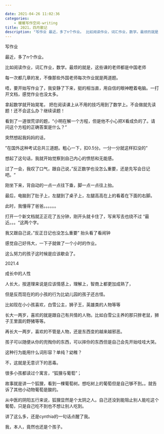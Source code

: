 ```yaml
---

date: 2021-04-26 11:02:36
categories:
    - 暖暖写作空间-writing
title: 2021，四月散记
description: "写作业 最近，多了n个作业。 比如阅读作业，词汇作业，数学。最烦的就是，这些课的老师都是中国老师 每一次都几章的发，不像那些外国老师每次作业就是两道题。 唔，要开始写作业了，我安静了下来，挺的相当直，..."
---
```


写作业

最近，多了n个作业。

比如阅读作业，词汇作业，数学。最烦的就是，这些课的老师都是中国老师

每一次都几章的发，不像那些外国老师每次作业就是两道题。

唔，要开始写作业了，我安静了下来，挺的相当直，用自信的眼神瞪着电脑。一打开文档，感觉作业也没太多。

拿起数学就开始晃笔， 把在阅读课上从不用的技巧用到了数学上。不会做就先读题！还不会这么办？继续读题！

看到了一道很荒谬的题，“小明在解一个方程，但是他不小心把X看成负的了。请问这个方程的正确答案是什么？”

突然想起我妈妈的话，

”在国外这种考试总共三道题。粗心一下，扣0.5分。一分一分就这样扣没的”

想起了这句话，我就开始觉察到自己内心的愤怒和无能感。

过了一会，我叹了口气，跟自己说，”反正数学也没怎么重要，还是先写会日记吧。“

刚坐下来，背自动的一点一点往下垂，脚一点一点往上抬。

最后，电脑到了肚子上，左腿到了桌子上，左腿高高在上的看着在下面的右脚。

此时，我懂得了爸爸。。。。。。

打开一个新文档就正正花了五分钟，刚开头就卡住了，写来写去也绕不过 “最近。。。“这两个字。

我又跟自己说，”反正日记也没怎么重要” 抬头看了看闹钟 

感觉自己好伟大，一下子就做了一个小时的作业。

这么努力的孩子这时候是应该歇会了。

  
  
  


2021.4

  


成长中的人性

人长大，按道理来说是应该情感上，理解上，智商上都更加成熟了，

但是反而现在的的小孩的行为比幼儿园的孩子还古怪。

比如现在小小孩喜欢，白雪公主，狮子王，英雄类的人物等等

长大一两岁，喜欢的就是跟自己有共情的人物。比如白雪公主养的那只胖老鼠，狮子王里面的野猪等等。

再长大一两岁，喜欢的不管是人物，还是东西变的越来越邪恶。

孩子可以随便从你的兜掏你的东西，可以摔你的东西但是自己会先开始哇哇大哭。

这种行为能用什么词形容？单纯？幼稚？

不，这就是无意识下的恶毒。

很多小孩都读过个寓言，“狐狸与葡萄”；

故事就是讲一个狐狸，看到一棵葡萄树。想吃树上的葡萄但是自己够不到。。就告诉了其他小动物葡萄是酸的。

从中医的阴阳五行来说，狐狸显然是个太阴之人。自己还没到能阻止别人能吃这个葡萄，只是自己吃不到也不想让别人吃到。

讲了这么多，还是cynthia的一句话点醒了我。

我，本人，竟然也还是个孩子。
